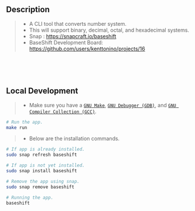 ## Description

> - A CLI tool that converts number system.
> - This will support binary, decimal, octal, and hexadecimal systems.
> - Snap : https://snapcraft.io/baseshift
> - BaseShift Development Board: https://github.com/users/kenttonino/projects/16

<br />
<br />
<br />



## Local Development

> - Make sure you have a [`GNU Make`](https://www.gnu.org/software/make/), [`GNU Debugger (GDB)`](https://www.sourceware.org/gdb/), and [`GNU Compiler Collection (GCC)`](https://gcc.gnu.org/onlinedocs/).

```bash
# Run the app.
make run
```

> - Below are the installation commands.

```bash
# If app is already installed.
sudo snap refresh baseshift

# If app is not yet installed.
sudo snap install baseshift

# Remove the app using snap.
sudo snap remove baseshift

# Running the app.
baseshift
```
